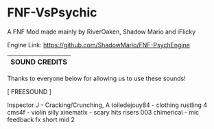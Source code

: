 # FNF-VsPsychic
A FNF Mod made mainly by RiverOaken, Shadow Mario and iFlicky

Engine Link: https://github.com/ShadowMario/FNF-PsychEngine

| SOUND CREDITS |
|---------------|

Thanks to everyone below for allowing us to use these sounds!

[ FREESOUND ]

Inspector J - Cracking/Crunching, A
toiledejouy84 - clothing rustling 4
cms4f - violin silly
xinematix - scary hits risers 003
chimerical - mic feedback fx short mid 2
